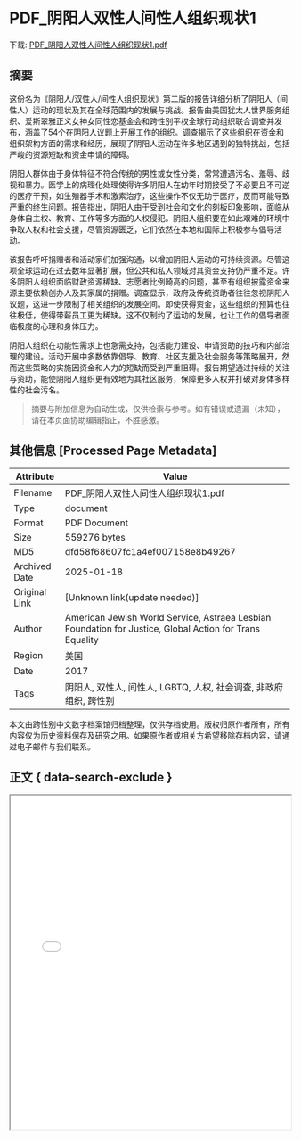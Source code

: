 # PDF_阴阳人双性人间性人组织现状1

<!-- tcd_download_link -->
下载: <a href="../PDF_阴阳人双性人间性人组织现状1.pdf" download>PDF_阴阳人双性人间性人组织现状1.pdf</a>
<!-- tcd_download_link_end -->

## 摘要

<!-- tcd_abstract -->
这份名为《阴阳人/双性人/间性人组织现状》第二版的报告详细分析了阴阳人（间性人）运动的现状及其在全球范围内的发展与挑战。报告由美国犹太人世界服务组织、爱斯翠雅正义女神女同性恋基金会和跨性别平权全球行动组织联合调查并发布，涵盖了54个在阴阳人议题上开展工作的组织。调查揭示了这些组织在资金和组织架构方面的需求和经历，展现了阴阳人运动在许多地区遇到的独特挑战，包括严峻的资源短缺和资金申请的障碍。

阴阳人群体由于身体特征不符合传统的男性或女性分类，常常遭遇污名、羞辱、歧视和暴力。医学上的病理化处理使得许多阴阳人在幼年时期接受了不必要且不可逆的医疗干预，如生殖器手术和激素治疗，这些操作不仅无助于医疗，反而可能导致严重的终生问题。报告指出，阴阳人由于受到社会和文化的刻板印象影响，面临从身体自主权、教育、工作等多方面的人权侵犯。阴阳人组织要在如此艰难的环境中争取人权和社会支援，尽管资源匮乏，它们依然在本地和国际上积极参与倡导活动。

该报告呼吁捐赠者和活动家们加强沟通，以增加阴阳人运动的可持续资源。尽管这项全球运动在过去数年显著扩展，但公共和私人领域对其资金支持仍严重不足。许多阴阳人组织面临财政资源稀缺、志愿者比例畸高的问题，甚至有组织披露资金来源主要依赖创办人及其家属的捐赠。调查显示，政府及传统资助者往往忽视阴阳人议题，这进一步限制了相关组织的发展空间。即使获得资金，这些组织的预算也往往极低，使得带薪员工更为稀缺。这不仅制约了运动的发展，也让工作的倡导者面临极度的心理和身体压力。

阴阳人组织在功能性需求上也急需支持，包括能力建设、申请资助的技巧和内部治理的建设。活动开展中多数依靠倡导、教育、社区支援及社会服务等策略展开，然而这些策略的实施因资金和人力的短缺而受到严重阻碍。报告期望通过持续的关注与资助，能使阴阳人组织更有效地为其社区服务，保障更多人权并打破对身体多样性的社会污名。

<!-- tcd_abstract_end -->

> 摘要与附加信息为自动生成，仅供检索与参考。如有错误或遗漏（未知），请在本页面协助编辑指正，不胜感激。

## 其他信息 [Processed Page Metadata]

| Attribute       | Value                                  |
|-----------------|----------------------------------------|
| Filename        | PDF_阴阳人双性人间性人组织现状1.pdf                             |
| Type            | document                                 |
| Format          | PDF Document                               |
| Size            | 559276 bytes                           |
| MD5             | dfd58f68607fc1a4ef007158e8b49267                                  |
| Archived Date   | 2025-01-18                             |
| Original Link   | [Unknown link(update needed)]                         |
| Author          | American Jewish World Service, Astraea Lesbian Foundation for Justice, Global Action for Trans Equality                               |
| Region          | 美国                               |
| Date            | 2017                                 |
| Tags            | 阴阳人, 双性人, 间性人, LGBTQ, 人权, 社会调查, 非政府组织, 跨性别                                 |

本文由跨性别中文数字档案馆归档整理，仅供存档使用。版权归原作者所有，所有内容仅为历史资料保存及研究之用。如果原作者或相关方希望移除存档内容，请通过电子邮件与我们联系。

## 正文 { data-search-exclude }

<!-- tcd_main_text -->
<iframe src="../PDF_阴阳人双性人间性人组织现状1.pdf" width="100%" height="600px">
    <p>无法显示PDF，请下载查看。</p>
</iframe>
<!-- tcd_main_text_end -->

